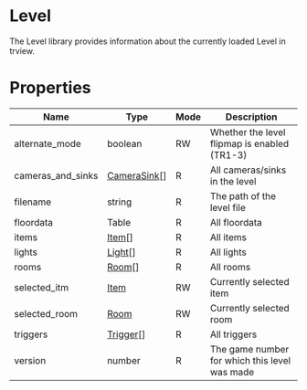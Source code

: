 # Level

The Level library provides information about the currently loaded Level in trview.

# Properties
| Name | Type | Mode | Description |
| ---- | ---- | ---- | ---- |
| alternate_mode | boolean | RW | Whether the level flipmap is enabled (TR1-3) |
| cameras_and_sinks | [CameraSink](camera_sink.md)[] | R | All cameras/sinks in the level |
| filename | string | R | The path of the level file |
| floordata | Table | R | All floordata |
| items | [Item](item.md)[] | R | All items |
| lights | [Light](light.md)[] | R | All lights |
| rooms | [Room](room.md)[] | R | All rooms |
| selected_itm | [Item](item.md) | RW | Currently selected item |
| selected_room | [Room](room.md) | RW | Currently selected room |
| triggers | [Trigger](trigger.md)[] | R | All triggers |
| version | number | R | The game number for which this level was made |